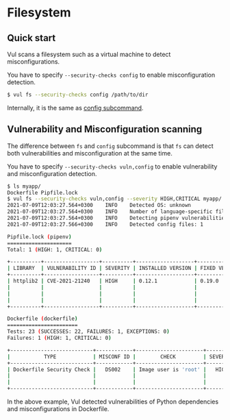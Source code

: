 # Filesystem

## Quick start

Vul scans a filesystem such as a virtual machine to detect misconfigurations.

You have to specify `--security-checks config` to enable misconfiguration detection.

```bash
$ vul fs --security-checks config /path/to/dir
```

Internally, it is the same as [config subcommand](iac.md).

## Vulnerability and Misconfiguration scanning
The difference between `fs` and `config` subcommand is that `fs` can detect both vulnerabilities and misconfiguration at the same time.

You have to specify `--security-checks vuln,config` to enable vulnerability and misconfiguration detection.

``` bash
$ ls myapp/
Dockerfile Pipfile.lock
$ vul fs --security-checks vuln,config --severity HIGH,CRITICAL myapp/
2021-07-09T12:03:27.564+0300    INFO    Detected OS: unknown
2021-07-09T12:03:27.564+0300    INFO    Number of language-specific files: 1
2021-07-09T12:03:27.564+0300    INFO    Detecting pipenv vulnerabilities...
2021-07-09T12:03:27.566+0300    INFO    Detected config files: 1

Pipfile.lock (pipenv)
=====================
Total: 1 (HIGH: 1, CRITICAL: 0)

+----------+------------------+----------+-------------------+---------------+---------------------------------------+
| LIBRARY  | VULNERABILITY ID | SEVERITY | INSTALLED VERSION | FIXED VERSION |                 TITLE                 |
+----------+------------------+----------+-------------------+---------------+---------------------------------------+
| httplib2 | CVE-2021-21240   | HIGH     | 0.12.1            | 0.19.0        | python-httplib2: Regular              |
|          |                  |          |                   |               | expression denial of                  |
|          |                  |          |                   |               | service via malicious header          |
|          |                  |          |                   |               | -->avd.aquasec.com/nvd/cve-2021-21240 |
+----------+------------------+----------+-------------------+---------------+---------------------------------------+

Dockerfile (dockerfile)
=======================
Tests: 23 (SUCCESSES: 22, FAILURES: 1, EXCEPTIONS: 0)
Failures: 1 (HIGH: 1, CRITICAL: 0)

+---------------------------+------------+----------------------+----------+------------------------------------------+
|           TYPE            | MISCONF ID |        CHECK         | SEVERITY |                 MESSAGE                  |
+---------------------------+------------+----------------------+----------+------------------------------------------+
| Dockerfile Security Check |   DS002    | Image user is 'root' |   HIGH   | Last USER command in                     |
|                           |            |                      |          | Dockerfile should not be 'root'          |
|                           |            |                      |          | -->avd.aquasec.com/appshield/ds002       |
+---------------------------+------------+----------------------+----------+------------------------------------------+
```

In the above example, Vul detected vulnerabilities of Python dependencies and misconfigurations in Dockerfile.